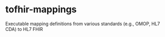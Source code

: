 # tofhir-mappings
Executable mapping definitions from various standards (e.g., OMOP, HL7 CDA) to HL7 FHIR

